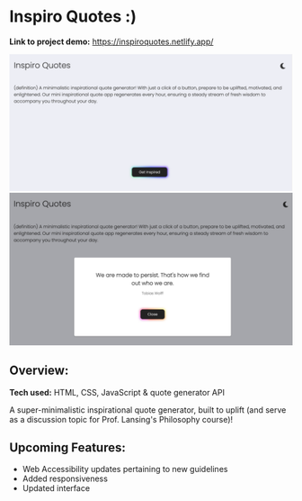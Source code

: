 # Inspiro Quotes :)
**Link to project demo:** https://inspiroquotes.netlify.app/

![Project Screenshot](https://github.com/gwendolyn954/inspiro-quotes/blob/main/images/inspiro-quotes-1.png)
![Project Screenshot](https://github.com/gwendolyn954/inspiro-quotes/blob/main/images/inspiro-quotes-2.png)

## Overview:

**Tech used:** HTML, CSS, JavaScript & quote generator API

A super-minimalistic inspirational quote generator, built to uplift (and serve as a discussion topic for Prof. Lansing's Philosophy course)!

## Upcoming Features:

- Web Accessibility updates pertaining to new guidelines
- Added responsiveness
- Updated interface
